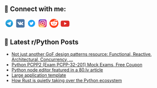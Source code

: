 ## 🔎 Connect with me:
[<img src="https://github.com/bullbesh/bullbesh/blob/main/images/Telegram.png" width="32" height="32" />](https://t.me/bullbesh)
[<img src="https://github.com/bullbesh/bullbesh/blob/main/images/VK.png" width="32" height="32" />](https://vk.com/bullbesh)
[<img src="https://github.com/bullbesh/bullbesh/blob/main/images/Twitter.png" width="32" height="32" />](https://twitter.com/bullbesh1)
[<img src="https://github.com/bullbesh/bullbesh/blob/main/images/Instagram.png" width="32" height="32" />](https://www.instagram.com/bullbesh)
[<img src="https://github.com/bullbesh/bullbesh/blob/main/images/Reddit.png" width="32" height="32" />](https://www.reddit.com/user/bullbesh)
[<img src="https://github.com/bullbesh/bullbesh/blob/main/images/YouTube.png" width="32" height="32" />](https://www.youtube.com/channel/UCtfjRs6uzgq5mfm8S06WTcg)

## 📕 Latest r/Python Posts
<!-- BLOG-POST-LIST:START -->
- [Not just another GoF design patterns resource: Functional, Reactive, Architectural, Concurrency, ...](https://www.reddit.com/r/Python/comments/1iia3x7/not_just_another_gof_design_patterns_resource/)
- [Python PCPP2 &lpar;Exam PCPP-32-201&rpar; Mock Exams, Free Coupon](https://www.reddit.com/r/Python/comments/1ii9nbx/python_pcpp2_exam_pcpp32201_mock_exams_free_coupon/)
- [Python node editor featured in a 80.lv article](https://www.reddit.com/r/Python/comments/1ii8v1e/python_node_editor_featured_in_a_80lv_article/)
- [Large application template](https://www.reddit.com/r/Python/comments/1ii7b0s/large_application_template/)
- [How Rust is quietly taking over the Python ecosystem](https://www.reddit.com/r/Python/comments/1ii64gp/how_rust_is_quietly_taking_over_the_python/)
<!-- BLOG-POST-LIST:END -->
